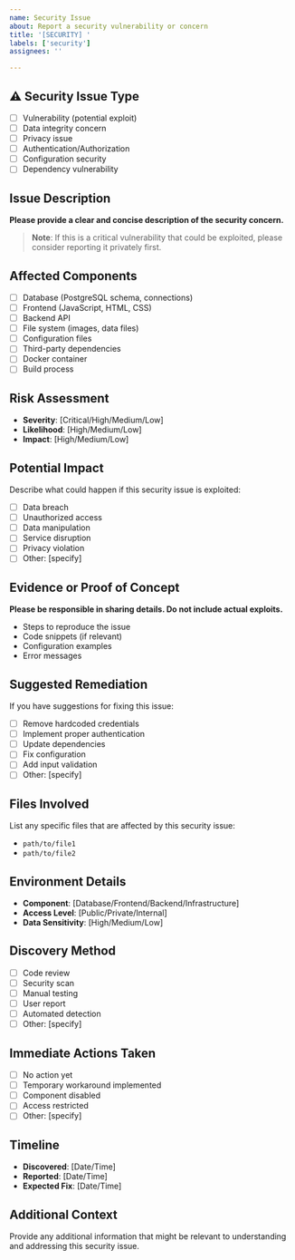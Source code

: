 ```yaml
---
name: Security Issue
about: Report a security vulnerability or concern
title: '[SECURITY] '
labels: ['security']
assignees: ''

---
```


## ⚠️ Security Issue Type
- [ ] Vulnerability (potential exploit)
- [ ] Data integrity concern
- [ ] Privacy issue
- [ ] Authentication/Authorization
- [ ] Configuration security
- [ ] Dependency vulnerability

## Issue Description
**Please provide a clear and concise description of the security concern.**

> **Note**: If this is a critical vulnerability that could be exploited, please consider reporting it privately first.

## Affected Components
- [ ] Database (PostgreSQL schema, connections)
- [ ] Frontend (JavaScript, HTML, CSS)
- [ ] Backend API
- [ ] File system (images, data files)
- [ ] Configuration files
- [ ] Third-party dependencies
- [ ] Docker container
- [ ] Build process

## Risk Assessment
- **Severity**: [Critical/High/Medium/Low]
- **Likelihood**: [High/Medium/Low]
- **Impact**: [High/Medium/Low]

## Potential Impact
Describe what could happen if this security issue is exploited:
- [ ] Data breach
- [ ] Unauthorized access
- [ ] Data manipulation
- [ ] Service disruption
- [ ] Privacy violation
- [ ] Other: [specify]

## Evidence or Proof of Concept
**Please be responsible in sharing details. Do not include actual exploits.**
- Steps to reproduce the issue
- Code snippets (if relevant)
- Configuration examples
- Error messages

## Suggested Remediation
If you have suggestions for fixing this issue:
- [ ] Remove hardcoded credentials
- [ ] Implement proper authentication
- [ ] Update dependencies
- [ ] Fix configuration
- [ ] Add input validation
- [ ] Other: [specify]

## Files Involved
List any specific files that are affected by this security issue:
- `path/to/file1`
- `path/to/file2`

## Environment Details
- **Component**: [Database/Frontend/Backend/Infrastructure]
- **Access Level**: [Public/Private/Internal]
- **Data Sensitivity**: [High/Medium/Low]

## Discovery Method
- [ ] Code review
- [ ] Security scan
- [ ] Manual testing
- [ ] User report
- [ ] Automated detection
- [ ] Other: [specify]

## Immediate Actions Taken
- [ ] No action yet
- [ ] Temporary workaround implemented
- [ ] Component disabled
- [ ] Access restricted
- [ ] Other: [specify]

## Timeline
- **Discovered**: [Date/Time]
- **Reported**: [Date/Time]
- **Expected Fix**: [Date/Time]

## Additional Context
Provide any additional information that might be relevant to understanding and addressing this security issue.